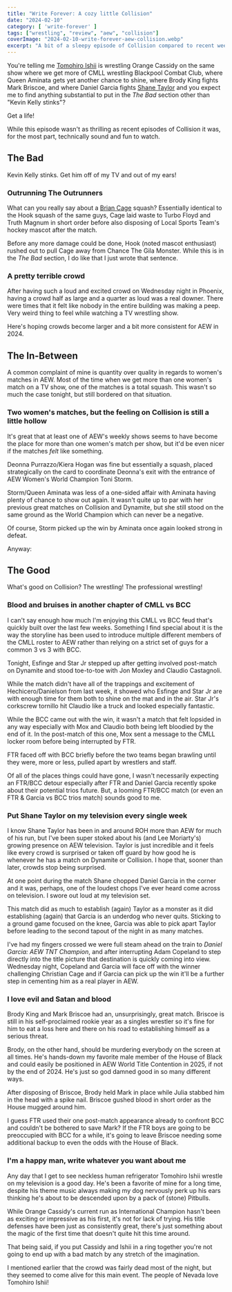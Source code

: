 ```yaml
---
title: "Write Forever: A cozy little Collision"
date: "2024-02-10"
category: [ 'write-forever' ]
tags: ["wrestling", "review", "aew", "collision"]
coverImage: "2024-02-10-write-forever-aew-collision.webp"
excerpt: "A bit of a sleepy episode of Collision compared to recent weeks, but when the wrestling hit it really, really hit."
---
```


You're telling me [Tomohiro Ishii](/posts/2025-01-05-write-forever-njpw-wrestle-dynasty) is wrestling Orange Cassidy on the same show where we get more of CMLL wrestling Blackpool Combat Club, where Queen Aminata gets yet another chance to shine, where Brody King fights Mark Briscoe, and where Daniel Garcia fights [Shane Taylor](/posts/2024-04-13-write-forever-aew-collision) and you expect me to find anything substantial to put in the _The Bad_ section other than "Kevin Kelly stinks"?

Get a life!

While this episode wasn't as thrilling as recent episodes of Collision it was, for the most part, technically sound and fun to watch.

## The Bad

Kevin Kelly stinks. Get him off of my TV and out of my ears!

### Outrunning The Outrunners

What can you really say about a [Brian Cage](/posts/2024-12-04-write-forever-aew-dynamite) squash? Essentially identical to the Hook squash of the same guys, Cage laid waste to Turbo Floyd and Truth Magnum in short order before also disposing of Local Sports Team's hockey mascot after the match.

Before any more damage could be done, Hook (noted mascot enthusiast) rushed out to pull Cage away from Chance The Gila Monster. While this is in the _The Bad_ section, I do like that I just wrote that sentence.

### A pretty terrible crowd

After having such a loud and excited crowd on Wednesday night in Phoenix, having a crowd half as large and a quarter as loud was a real downer. There were times that it felt like nobody in the entire building was making a peep. Very weird thing to feel while watching a TV wrestling show.

Here's hoping crowds become larger and a bit more consistent for AEW in 2024.

## The In-Between

A common complaint of mine is quantity over quality in regards to women's matches in AEW. Most of the time when we get more than one women's match on a TV show, one of the matches is a total squash. This wasn't so much the case tonight, but still bordered on that situation.

### Two women's matches, but the feeling on Collision is still a little hollow

It's great that at least one of AEW's weekly shows seems to have become the place for more than one women's match per show, but it'd be even nicer if the matches _felt_ like something.

Deonna Purrazzo/Kiera Hogan was fine but essentially a squash, placed strategically on the card to coordinate Deonna's exit with the entrance of AEW Women's World Champion Toni Storm.

Storm/Queen Aminata was less of a one-sided affair with Aminata having plenty of chance to show out again. It wasn't quite up to par with her previous great matches on Collision and Dynamite, but she still stood on the same ground as the World Champion which can never be a negative.

Of course, Storm picked up the win by Aminata once again looked strong in defeat.

Anyway:

<Tweet tweetId="1756506010984776031" />

## The Good

What's good on Collision? The wrestling! The professional wrestling!

### Blood and bruises in another chapter of CMLL vs BCC

I can't say enough how much I'm enjoying this CMLL vs BCC feud that's quickly built over the last few weeks. Something I find special about it is the way the storyline has been used to introduce multiple different members of the CMLL roster to AEW rather than relying on a strict set of guys for a common 3 vs 3 with BCC.

Tonight, Esfinge and Star Jr stepped up after getting involved post-match on Dynamite and stood toe-to-toe with Jon Moxley and Claudio Castagnoli.

While the match didn't have all of the trappings and excitement of Hechicero/Danielson from last week, it showed who Esfinge and Star Jr are with enough time for them both to shine on the mat and in the air. Star Jr's corkscrew tornillo hit Claudio like a truck and looked especially fantastic.

While the BCC came out with the win, it wasn't a match that felt lopsided in any way especially with Mox and Claudio both being left bloodied by the end of it. In the post-match of this one, Mox sent a message to the CMLL locker room before being interrupted by FTR.

FTR faced off with BCC briefly before the two teams began brawling until they were, more or less, pulled apart by wrestlers and staff.

Of all of the places things could have gone, I wasn't necessarily expecting an FTR/BCC detour especially after FTR and Daniel Garcia recently spoke about their potential trios future. But, a looming FTR/BCC match (or even an FTR & Garcia vs BCC trios match) sounds good to me.

### Put Shane Taylor on my television every single week

I know Shane Taylor has been in and around ROH more than AEW for much of his run, but I've been super stoked about his (and Lee Moriarty's) growing presence on AEW television. Taylor is just incredible and it feels like every crowd is surprised or taken off guard by how good he is whenever he has a match on Dynamite or Collision. I hope that, sooner than later, crowds stop being surprised.

At one point during the match Shane chopped Daniel Garcia in the corner and it was, perhaps, one of the loudest chops I've ever heard come across on television. I swore out loud at my television set.

This match did as much to establish (again) Taylor as a monster as it did establishing (again) that Garcia is an underdog who never quits. Sticking to a ground game focused on the knee, Garcia was able to pick apart Taylor before leading to the second tapout of the night in as many matches.

I've had my fingers crossed we were full steam ahead on the train to _Daniel Garcia: AEW TNT Champion_, and after interrupting Adam Copeland to step directly into the title picture that destination is quickly coming into view. Wednesday night, Copeland and Garcia will face off with the winner challenging Christian Cage and if Garcia can pick up the win it'll be a further step in cementing him as a real player in AEW.

### I love evil and Satan and blood

Brody King and Mark Briscoe had an, unsurprisingly, great match. Briscoe is still in his self-proclaimed rookie year as a singles wrestler so it's fine for him to eat a loss here and there on his road to establishing himself as a serious threat.

Brody, on the other hand, should be murdering everybody on the screen at all times. He's hands-down my favorite male member of the House of Black and could easily be positioned in AEW World Title Contention in 2025, if not by the end of 2024. He's just so god damned good in so many different ways.

After disposing of Briscoe, Brody held Mark in place while Julia stabbed him in the head with a spike nail. Briscoe gushed blood in short order as the House mugged around him.

I guess FTR used their one post-match appearance already to confront BCC and couldn't be bothered to save Mark? If the FTR boys are going to be preoccupied with BCC for a while, it's going to leave Briscoe needing some additional backup to even the odds with the House of Black.

### I'm a happy man, write whatever you want about me

Any day that I get to see neckless human refrigerator Tomohiro Ishii wrestle on my television is a good day. He's been a favorite of mine for a long time, despite his theme music always making my dog nervously perk up his ears thinking he's about to be descended upon by a pack of (stone) Pitbulls.

While Orange Cassidy's current run as International Champion hasn't been as exciting or impressive as his first, it's not for lack of trying. His title defenses have been just as consistently great, there's just something about the magic of the first time that doesn't quite hit this time around.

That being said, if you put Cassidy and Ishii in a ring together you're not going to end up with a bad match by any stretch of the imagination.

I mentioned earlier that the crowd was fairly dead most of the night, but they seemed to come alive for this main event. The people of Nevada love Tomohiro Ishii!